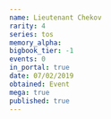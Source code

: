 ```yaml
---
name: Lieutenant Chekov
rarity: 4
series: tos
memory_alpha:
bigbook_tier: -1
events: 0
in_portal: true
date: 07/02/2019
obtained: Event
mega: true
published: true
---
```



